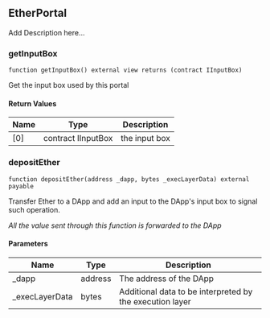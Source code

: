## EtherPortal

Add Description here...

### getInputBox

```solidity
function getInputBox() external view returns (contract IInputBox)
```

Get the input box used by this portal

#### Return Values

| Name | Type | Description |
| ---- | ---- | ----------- |
| [0] | contract IInputBox | the input box |

### depositEther

```solidity
function depositEther(address _dapp, bytes _execLayerData) external payable
```

Transfer Ether to a DApp and add an input to
        the DApp's input box to signal such operation.

_All the value sent through this function is forwarded to the DApp_

#### Parameters

| Name | Type | Description |
| ---- | ---- | ----------- |
| _dapp | address | The address of the DApp |
| _execLayerData | bytes | Additional data to be interpreted by the execution layer |
